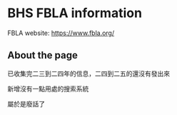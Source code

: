 # BHS FBLA information
FBLA website: https://www.fbla.org/

## About the page
已收集完二三到二四年的信息，二四到二五的還沒有發出來

新增沒有一點用處的搜索系統

屬於是廢話了
